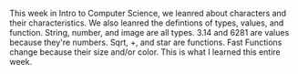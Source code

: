 This week in Intro to Computer Science, we leanred about characters and their characteristics. We also leanred the defintions of types, values, and function. String, number, and image are all types. 3.14 and 6281 are values because they're numbers. Sqrt, +, and star are functions. Fast Functions change because their size and/or color. This is what I learned this entire week.
